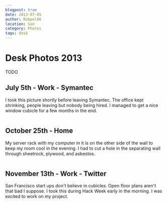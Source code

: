 ```yaml
---
blogpost: true
date: 2013-07-05
author: Robpol86
location: San
category: Photos
tags: desk
---
```


# Desk Photos 2013

TODO

## July 5th - Work - Symantec

I took this picture shortly before leaving Symantec. The office kept shrinking, people leaving but nobody being hired. I managed to get a nice window cubicle for a few months in the end.

```{imgur-image} fL6ZQ9G
```

## October 25th - Home

My server rack with my computer in it is on the other side of the wall to keep my room cool in the evening. I had to cut a hole in the separating wall through sheetrock, plywood, and asbestos.

```{imgur-image} chiN9PZ
```

## November 13th - Work - Twitter

San Francisco start ups don't believe in cubicles. Open floor plans aren't that bad I suppose. I took this during Hack Week early in the morning. I was excited to work on my project.

```{imgur-image} Srt4owo
```
